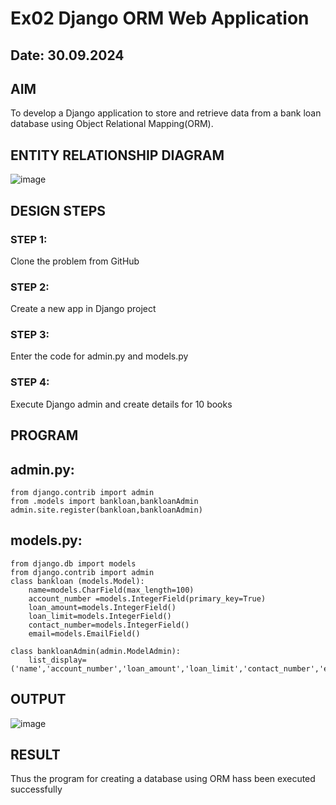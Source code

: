 # Ex02 Django ORM Web Application
## Date: 30.09.2024

## AIM
To develop a Django application to store and retrieve data from a bank loan database using Object Relational Mapping(ORM).

## ENTITY RELATIONSHIP DIAGRAM

![image](https://github.com/user-attachments/assets/3d15de26-0758-4384-8ff9-eeb115540284)



## DESIGN STEPS

### STEP 1:
Clone the problem from GitHub

### STEP 2:
Create a new app in Django project

### STEP 3:
Enter the code for admin.py and models.py

### STEP 4:
Execute Django admin and create details for 10 books

## PROGRAM

## admin.py:
```
from django.contrib import admin
from .models import bankloan,bankloanAdmin
admin.site.register(bankloan,bankloanAdmin)
```
## models.py:
```
from django.db import models
from django.contrib import admin
class bankloan (models.Model):
    name=models.CharField(max_length=100)
    account_number =models.IntegerField(primary_key=True)
    loan_amount=models.IntegerField()
    loan_limit=models.IntegerField()
    contact_number=models.IntegerField()
    email=models.EmailField()
 
class bankloanAdmin(admin.ModelAdmin):
    list_display=('name','account_number','loan_amount','loan_limit','contact_number','email')
```

## OUTPUT

![image](https://github.com/user-attachments/assets/b0f86b40-6181-4d09-8fa8-446847eea271)


## RESULT
Thus the program for creating a database using ORM hass been executed successfully
